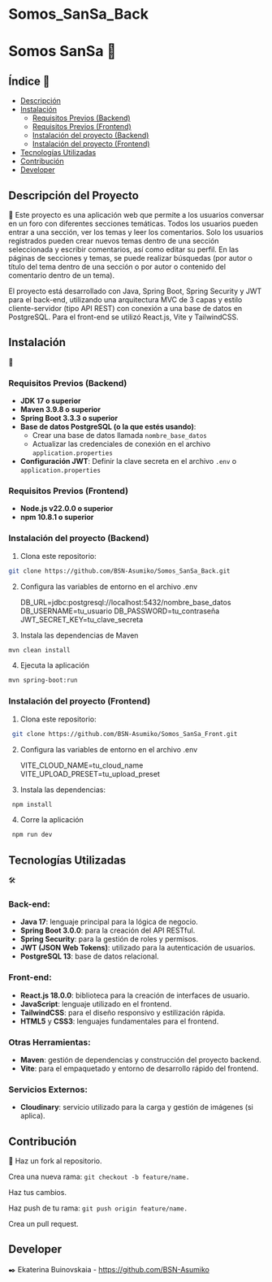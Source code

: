 # Somos_SanSa_Back
# Somos SanSa 🍾

## Índice 📝

- [Descripción](#descripción-del-proyecto)
- [Instalación](#instalación)
  - [Requisitos Previos (Backend)](#requisitos-previos-backend)
  - [Requisitos Previos (Frontend)](#requisitos-previos-frontend)
  - [Instalación del proyecto (Backend)](#instalación-del-proyecto-backend)
  - [Instalación del proyecto (Frontend)](#instalación-del-proyecto-frontend)
- [Tecnologías Utilizadas](#tecnologías-utilizadas)
- [Contribución](#contribución)
- [Developer](#developer)



## Descripción del Proyecto 
📖
Este proyecto es una aplicación web que permite a los usuarios conversar en un foro con diferentes secciones temáticas. Todos los usuarios pueden entrar a una sección, ver los temas y leer los comentarios. Solo los usuarios registrados pueden crear nuevos temas dentro de una sección seleccionada y escribir comentarios, así como editar su perfil. En las páginas de secciones y temas, se puede realizar búsquedas (por autor o título del tema dentro de una sección o por autor o contenido del comentario dentro de un tema).

El proyecto está desarrollado con Java, Spring Boot, Spring Security y JWT para el back-end, utilizando una arquitectura MVC de 3 capas y estilo cliente-servidor (tipo API REST) con conexión a una base de datos en PostgreSQL. Para el front-end se utilizó React.js, Vite y TailwindCSS.



## Instalación 
💾
### Requisitos Previos (Backend)
- **JDK 17 o superior**
- **Maven 3.9.8 o superior**
- **Spring Boot 3.3.3 o superior**
- **Base de datos PostgreSQL (o la que estés usando)**:
  - Crear una base de datos llamada `nombre_base_datos`
  - Actualizar las credenciales de conexión en el archivo `application.properties`
- **Configuración JWT**: Definir la clave secreta en el archivo `.env` o `application.properties`

### Requisitos Previos (Frontend)
- **Node.js v22.0.0 o superior**
- **npm 10.8.1 o superior**


### Instalación del proyecto (Backend)
1. Clona este repositorio:

```bash
git clone https://github.com/BSN-Asumiko/Somos_SanSa_Back.git
```

2. Configura las variables de entorno en el archivo .env 

    DB_URL=jdbc:postgresql://localhost:5432/nombre_base_datos
    DB_USERNAME=tu_usuario
    DB_PASSWORD=tu_contraseña
    JWT_SECRET_KEY=tu_clave_secreta

3. Instala las dependencias de Maven

```bash
mvn clean install
```

4. Ejecuta la aplicación

```bash
mvn spring-boot:run
```


### Instalación del proyecto (Frontend)

1. Clona este repositorio: 
```bash
 git clone https://github.com/BSN-Asumiko/Somos_SanSa_Front.git
```

2. Configura las variables de entorno en el archivo .env

    VITE_CLOUD_NAME=tu_cloud_name
    VITE_UPLOAD_PRESET=tu_upload_preset

3. Instala las dependencias:

```bash
 npm install
```
4. Corre la aplicación

```bash
 npm run dev
```

## Tecnologías Utilizadas 
🛠️
### Back-end:
- **Java 17**: lenguaje principal para la lógica de negocio.
- **Spring Boot 3.0.0**: para la creación del API RESTful.
- **Spring Security**: para la gestión de roles y permisos.
- **JWT (JSON Web Tokens)**: utilizado para la autenticación de usuarios.
- **PostgreSQL 13**: base de datos relacional.

### Front-end:
- **React.js 18.0.0**: biblioteca para la creación de interfaces de usuario.
- **JavaScript**: lenguaje utilizado en el frontend.
- **TailwindCSS**: para el diseño responsivo y estilización rápida.
- **HTML5** y **CSS3**: lenguajes fundamentales para el frontend.

### Otras Herramientas:
- **Maven**: gestión de dependencias y construcción del proyecto backend.
- **Vite**: para el empaquetado y entorno de desarrollo rápido del frontend.

### Servicios Externos:
- **Cloudinary**: servicio utilizado para la carga y gestión de imágenes (si aplica).



## Contribución 
🤝
Haz un fork al repositorio.

Crea una nueva rama: `git checkout -b feature/name.`

Haz tus cambios.

Haz push de tu rama: `git push origin feature/name.`

Crea un pull request.

## Developer

✒️ Ekaterina Buinovskaia - https://github.com/BSN-Asumiko

